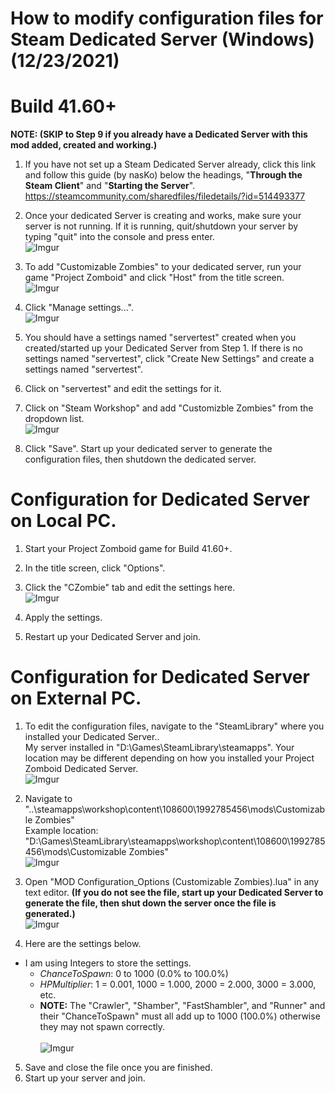 # How to modify configuration files for Steam Dedicated Server (Windows) (12/23/2021)
# Build 41.60+

**NOTE: (SKIP to Step 9 if you already have a Dedicated Server with this mod added, created and working.)**

1. If you have not set up a Steam Dedicated Server already, click this link and follow this guide (by nasKo) below the headings, "**Through the Steam Client**" and "**Starting the Server**". https://steamcommunity.com/sharedfiles/filedetails/?id=514493377

2. Once your dedicated Server is creating and works, make sure your server is not running. If it is running, quit/shutdown your server by typing "quit" into the console and press enter.
<br>![Imgur](https://imgur.com/jZxOrRg.png)

3. To add "Customizable Zombies" to your dedicated server, run your game "Project Zomboid" and click "Host" from the title screen.
<br>![Imgur](https://imgur.com/lcFyYls.png) 

4. Click "Manage settings...".
<br>![Imgur](https://imgur.com/P4FgDkA.png) 

5. You should have a settings named "servertest" created when you created/started up your Dedicated Server from Step 1. If there is no settings named "servertest", click "Create New Settings" and create a settings named "servertest".

6. Click on "servertest" and edit the settings for it.

7. Click on "Steam Workshop" and add "Customizble Zombies" from the dropdown list.
<br>![Imgur](https://imgur.com/7ICzllZ.png)

8. Click "Save". Start up your dedicated server to generate the configuration files, then shutdown the dedicated server.

# Configuration for Dedicated Server on Local PC.
1. Start your Project Zomboid game for Build 41.60+.

2. In the title screen, click "Options".

3. Click the "CZombie" tab and edit the settings here.
<br>![Imgur](https://imgur.com/bJuUHfU.png)

4. Apply the settings.

5. Restart up your Dedicated Server and join.

# Configuration for Dedicated Server on External PC.
1. To edit the configuration files, navigate to the "SteamLibrary" where you installed your Dedicated Server.. 
<br>My server installed in "D:\Games\SteamLibrary\steamapps". Your location may be different depending on how you installed your Project Zomboid Dedicated Server.
<br>![Imgur](https://imgur.com/D5Wjvv7.png)

2. Navigate to "..\steamapps\workshop\content\108600\1992785456\mods\Customizable Zombies"
<br>Example location: "D:\Games\SteamLibrary\steamapps\workshop\content\108600\1992785456\mods\Customizable Zombies"
<br>![Imgur](https://imgur.com/6X2qNJ7.png)

3. Open "MOD Configuration_Options (Customizable Zombies).lua" in any text editor. **(If you do not see the file, start up your Dedicated Server to generate the file, then shut down the server once the file is generated.)**
<br>![Imgur](https://imgur.com/IkHNbYX.png)

4. Here are the settings below.
  * I am using Integers to store the settings.
    * *ChanceToSpawn*: 0 to 1000 (0.0% to 100.0%) <br>
    * *HPMultiplier*: 1 = 0.001, 1000 = 1.000, 2000 = 2.000, 3000 = 3.000, etc. <br>
    * **NOTE:** The "Crawler", "Shamber", "FastShambler", and "Runner" and their "ChanceToSpawn" must all add up to 1000 (100.0%) otherwise they may not spawn correctly. <br>
<br>![Imgur](https://imgur.com/OtvU6br.png)


5. Save and close the file once you are finished.
6. Start up your server and join.
